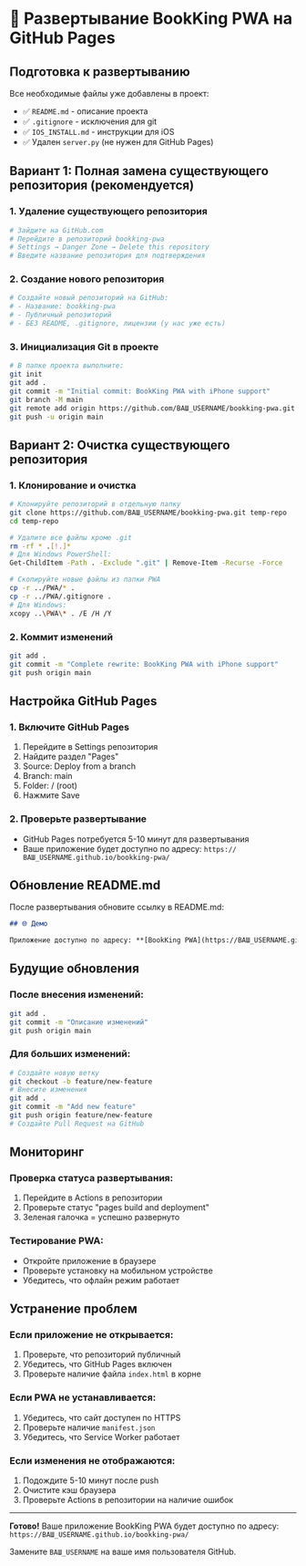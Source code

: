 # 🚀 Развертывание BookKing PWA на GitHub Pages

## Подготовка к развертыванию

Все необходимые файлы уже добавлены в проект:
- ✅ `README.md` - описание проекта
- ✅ `.gitignore` - исключения для git
- ✅ `IOS_INSTALL.md` - инструкции для iOS
- ✅ Удален `server.py` (не нужен для GitHub Pages)

## Вариант 1: Полная замена существующего репозитория (рекомендуется)

### 1. Удаление существующего репозитория
```bash
# Зайдите на GitHub.com
# Перейдите в репозиторий bookking-pwa
# Settings → Danger Zone → Delete this repository
# Введите название репозитория для подтверждения
```

### 2. Создание нового репозитория
```bash
# Создайте новый репозиторий на GitHub:
# - Название: bookking-pwa
# - Публичный репозиторий
# - БЕЗ README, .gitignore, лицензии (у нас уже есть)
```

### 3. Инициализация Git в проекте
```bash
# В папке проекта выполните:
git init
git add .
git commit -m "Initial commit: BookKing PWA with iPhone support"
git branch -M main
git remote add origin https://github.com/ВАШ_USERNAME/bookking-pwa.git
git push -u origin main
```

## Вариант 2: Очистка существующего репозитория

### 1. Клонирование и очистка
```bash
# Клонируйте репозиторий в отдельную папку
git clone https://github.com/ВАШ_USERNAME/bookking-pwa.git temp-repo
cd temp-repo

# Удалите все файлы кроме .git
rm -rf * .[!.]*
# Для Windows PowerShell:
Get-ChildItem -Path . -Exclude ".git" | Remove-Item -Recurse -Force

# Скопируйте новые файлы из папки PWA
cp -r ../PWA/* .
cp -r ../PWA/.gitignore .
# Для Windows:
xcopy ..\PWA\* . /E /H /Y
```

### 2. Коммит изменений
```bash
git add .
git commit -m "Complete rewrite: BookKing PWA with iPhone support"
git push origin main
```

## Настройка GitHub Pages

### 1. Включите GitHub Pages
1. Перейдите в Settings репозитория
2. Найдите раздел "Pages"
3. Source: Deploy from a branch
4. Branch: main
5. Folder: / (root)
6. Нажмите Save

### 2. Проверьте развертывание
- GitHub Pages потребуется 5-10 минут для развертывания
- Ваше приложение будет доступно по адресу:
  `https://ВАШ_USERNAME.github.io/bookking-pwa/`

## Обновление README.md

После развертывания обновите ссылку в README.md:

```markdown
## 🌐 Демо

Приложение доступно по адресу: **[BookKing PWA](https://ВАШ_USERNAME.github.io/bookking-pwa/)**
```

## Будущие обновления

### После внесения изменений:
```bash
git add .
git commit -m "Описание изменений"
git push origin main
```

### Для больших изменений:
```bash
# Создайте новую ветку
git checkout -b feature/new-feature
# Внесите изменения
git add .
git commit -m "Add new feature"
git push origin feature/new-feature
# Создайте Pull Request на GitHub
```

## Мониторинг

### Проверка статуса развертывания:
1. Перейдите в Actions в репозитории
2. Проверьте статус "pages build and deployment"
3. Зеленая галочка = успешно развернуто

### Тестирование PWA:
- Откройте приложение в браузере
- Проверьте установку на мобильном устройстве
- Убедитесь, что офлайн режим работает

## Устранение проблем

### Если приложение не открывается:
1. Проверьте, что репозиторий публичный
2. Убедитесь, что GitHub Pages включен
3. Проверьте наличие файла `index.html` в корне

### Если PWA не устанавливается:
1. Убедитесь, что сайт доступен по HTTPS
2. Проверьте наличие `manifest.json`
3. Убедитесь, что Service Worker работает

### Если изменения не отображаются:
1. Подождите 5-10 минут после push
2. Очистите кэш браузера
3. Проверьте Actions в репозитории на наличие ошибок

---

**Готово!** Ваше приложение BookKing PWA будет доступно по адресу:
`https://ВАШ_USERNAME.github.io/bookking-pwa/`

Замените `ВАШ_USERNAME` на ваше имя пользователя GitHub. 